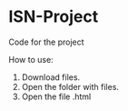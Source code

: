 # ISN-Project

Code for the project

How to use:

1. Download files.
2. Open the folder with files.
3. Open the file .html
